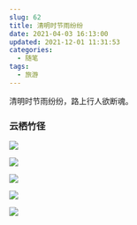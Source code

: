 ```yaml
---
slug: 62
title: 清明时节雨纷纷
date: 2021-04-03 16:13:00
updated: 2021-12-01 11:31:53
categories: 
  - 随笔
tags: 
  - 旅游
---
```





清明时节雨纷纷，路上行人欲断魂。

### 云栖竹径

![](https://imgurl.s3.bitiful.net/images/2021/04/04/b2dbd256cb9c3cd65110580c9c02dbfd.png)

![](https://imgurl.s3.bitiful.net/images/2021/04/04/a27aeb1b582c6a0cd510a5c3ad28fd41.png)

![](https://imgurl.s3.bitiful.net/images/2021/04/03/5753d64ad69892c2b64de4a726f63724.png)

![](https://imgurl.s3.bitiful.net/images/2021/04/04/b3839222eaf37e4520e183104b876430.png)

![](https://imgurl.s3.bitiful.net/images/2021/04/04/c9d1b928b996ee283177be0fa246543b.png)